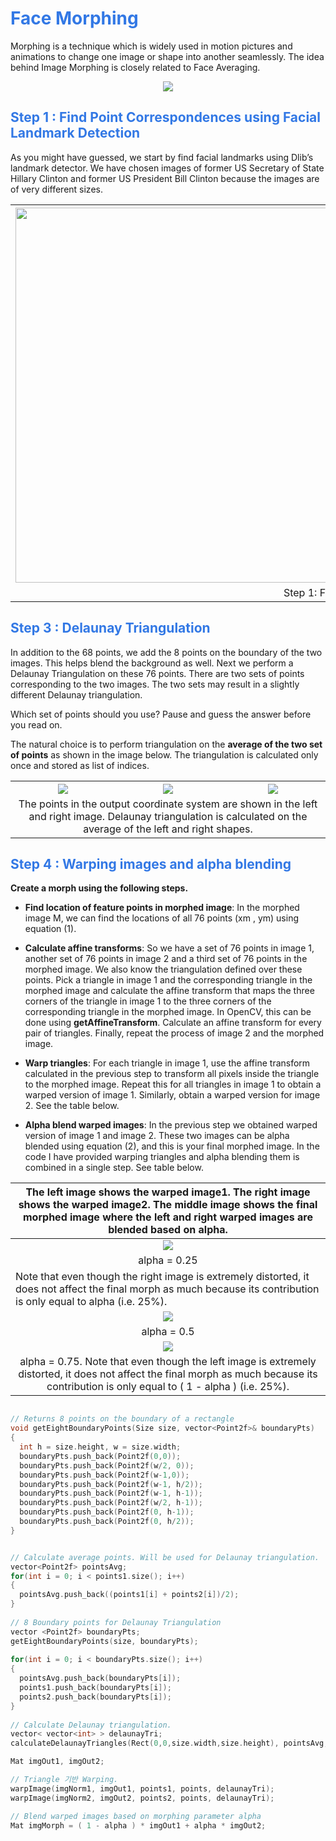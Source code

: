 # <font style = "color:rgb(50,120,229)">Face Morphing</font>

Morphing is a technique which is widely used in motion pictures and animations to change one image or shape into another seamlessly. The idea behind Image Morphing is closely related to Face Averaging. 

<center> <img src ="https://www.learnopencv.com/wp-content/uploads/2019/10/hillary-bill.gif"/></a></center>



## <font style = "color:rgb(50,120,229)">Step 1 : Find Point Correspondences using Facial Landmark Detection</font>

As you might have guessed, we start by find facial landmarks using Dlib’s landmark detector. We have chosen images of former US Secretary of State Hillary Clinton and former US President Bill Clinton because the images are of very different sizes.

<table>
    <tr>
        <th><center> <a href="https://www.learnopencv.com/wp-content/uploads/2017/12/opcv4face-w4-m5-facialLandmarkDetection1.png"><img src = "https://www.learnopencv.com/wp-content/uploads/2017/12/opcv4face-w4-m5-facialLandmarkDetection1.png" width=600/></a></center></th>
        <th><center> <a href="https://www.learnopencv.com/wp-content/uploads/2017/12/opcv4face-w4-m5-facialLandmarkDetection2.png"><img src = "https://www.learnopencv.com/wp-content/uploads/2017/12/opcv4face-w4-m5-facialLandmarkDetection2.png" width=500/></a></center></th>
    </tr>
    <tr>
    <td colspan="2"><center>Step 1: Facial Landmark Detection</center></td>
    </tr> 
</table>

## <font style = "color:rgb(50,120,229)">Step 3 : Delaunay Triangulation</font>

In addition to the 68 points, we add the 8 points on the boundary of the two images. This helps blend the background as well. Next we perform a Delaunay Triangulation on these 76 points. There are two sets of points corresponding to the two images. The two sets may result in a slightly different Delaunay triangulation. 

Which set of points should you use? Pause and guess the answer before you read on. 

The natural choice is to perform triangulation on the **average of the two set of points** as shown in the image below. The triangulation is calculated only once and stored as list of indices.
<table>
    <tr>
        <th><center> <a href="https://www.learnopencv.com/wp-content/uploads/2017/12/opcv4face-w4-m5-delaunypoints1.png"><img src = "https://www.learnopencv.com/wp-content/uploads/2017/12/opcv4face-w4-m5-delaunypoints1.png"/></a></center></th>
        <th><center> <a href="https://www.learnopencv.com/wp-content/uploads/2017/12/opcv4face-w4-m5-delaunyTriangle.png"><img src = "https://www.learnopencv.com/wp-content/uploads/2017/12/opcv4face-w4-m5-delaunyTriangle.png"/></a></center></th>
        <th><center> <a href="https://www.learnopencv.com/wp-content/uploads/2017/12/opcv4face-w4-m5-delaunyPoints2.png"><img src = "https://www.learnopencv.com/wp-content/uploads/2017/12/opcv4face-w4-m5-delaunyPoints2.png"/></a></center></th>
    </tr>
    <tr>
    <td colspan="3"><center>The points in the output coordinate system are shown in the left and right image. Delaunay triangulation is calculated on the average of the left and right shapes.</center></td>
    </tr> 
</table>

## <font style = "color:rgb(50,120,229)">Step 4 : Warping images and alpha blending</font>


**Create a morph using the following steps.**

* **Find location of feature points in morphed image**: In the morphed image M, we can find the locations of all 76 points (xm , ym) using equation (1).

* **Calculate affine transforms**: So we have a set of 76 points in image 1, another set of 76 points in image 2 and a third set of 76 points in the morphed image. We also know the triangulation defined over these points. Pick a triangle in image 1 and the corresponding triangle in the morphed image and calculate the affine transform that maps the three corners of the triangle in image 1 to the three corners of the corresponding triangle in the morphed image. In OpenCV, this can be done using **getAffineTransform**. Calculate an affine transform for every pair of triangles. Finally, repeat the process of image 2 and the morphed image.

* **Warp triangles**: For each triangle in image 1, use the affine transform calculated in the previous step to transform all pixels inside the triangle to the morphed image. Repeat this for all triangles in image 1 to obtain a warped version of image 1. Similarly, obtain a warped version for image 2. See the table below. 

* **Alpha blend warped images**: In the previous step we obtained warped version of image 1 and image 2. These two images can be alpha blended using equation (2), and this is your final morphed image. In the code I have provided warping triangles and alpha blending them is combined in a single step. See table below.


|<center>The left image shows the warped image1. The right image shows the warped image2. The middle image shows the final morphed image where the left and right warped images are blended based on alpha.</center>|
|------|
|<center><a href="https://www.learnopencv.com/wp-content/uploads/2017/12/opcv4face-w4-m5-warpedalpha.25.png"><img src = "https://www.learnopencv.com/wp-content/uploads/2017/12/opcv4face-w4-m5-warpedalpha.25.png"/></a></center> | 
| <center>alpha = 0.25
Note that even though the right image is extremely distorted, it does not affect the final morph as much because its contribution is only equal to alpha (i.e. 25%).</center>     | 
|<center> <a href="https://www.learnopencv.com/wp-content/uploads/2017/12/opcv4face-w4-m5-warpedalpha.5.png"><img src = "https://www.learnopencv.com/wp-content/uploads/2017/12/opcv4face-w4-m5-warpedalpha.5.png"/></a></center>|
|<center>alpha = 0.5</center>|
|<center> <a href="https://www.learnopencv.com/wp-content/uploads/2017/12/opcv4face-w4-m5-warpedalpha.75-1.png"><img src = "https://www.learnopencv.com/wp-content/uploads/2017/12/opcv4face-w4-m5-warpedalpha.75-1.png"/></a></center>|
|<center>alpha = 0.75. Note that even though the left image is extremely distorted, it does not affect the final morph as much because its contribution is only equal to ( 1 - alpha )  (i.e. 25%).</center>


```cpp

// Returns 8 points on the boundary of a rectangle
void getEightBoundaryPoints(Size size, vector<Point2f>& boundaryPts)
{
  int h = size.height, w = size.width;
  boundaryPts.push_back(Point2f(0,0));
  boundaryPts.push_back(Point2f(w/2, 0));
  boundaryPts.push_back(Point2f(w-1,0));
  boundaryPts.push_back(Point2f(w-1, h/2));
  boundaryPts.push_back(Point2f(w-1, h-1));
  boundaryPts.push_back(Point2f(w/2, h-1));
  boundaryPts.push_back(Point2f(0, h-1));
  boundaryPts.push_back(Point2f(0, h/2));
}


// Calculate average points. Will be used for Delaunay triangulation.
vector<Point2f> pointsAvg;
for(int i = 0; i < points1.size(); i++)
{
  pointsAvg.push_back((points1[i] + points2[i])/2);
}
  
// 8 Boundary points for Delaunay Triangulation
vector <Point2f> boundaryPts;
getEightBoundaryPoints(size, boundaryPts);
  
for(int i = 0; i < boundaryPts.size(); i++)
{
  pointsAvg.push_back(boundaryPts[i]);
  points1.push_back(boundaryPts[i]);
  points2.push_back(boundaryPts[i]);
}
  
// Calculate Delaunay triangulation.
vector< vector<int> > delaunayTri;
calculateDelaunayTriangles(Rect(0,0,size.width,size.height), pointsAvg, delaunayTri); // 한 번만 구해놓으면 된다 (index list이므로 공통.)

Mat imgOut1, imgOut2;

// Triangle 기반 Warping.
warpImage(imgNorm1, imgOut1, points1, points, delaunayTri);
warpImage(imgNorm2, imgOut2, points2, points, delaunayTri);

// Blend warped images based on morphing parameter alpha
Mat imgMorph = ( 1 - alpha ) * imgOut1 + alpha * imgOut2;

```